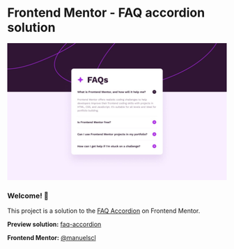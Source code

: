 # Frontend Mentor - FAQ accordion solution

![Design preview for the FAQ accordion coding challenge](./design/desktop-design.jpg)

### Welcome! 👋  

This project is a solution to the [FAQ Accordion](https://www.frontendmentor.io/challenges/faq-accordion-wyfFdeBwBz/hub) on Frontend Mentor.
  

**Preview solution:** [faq-accordion](https://manuelscl.github.io/faq-accordion)


**Frontend Mentor:** [@manuelscl](https://www.frontendmentor.io/profile/manuelscl)